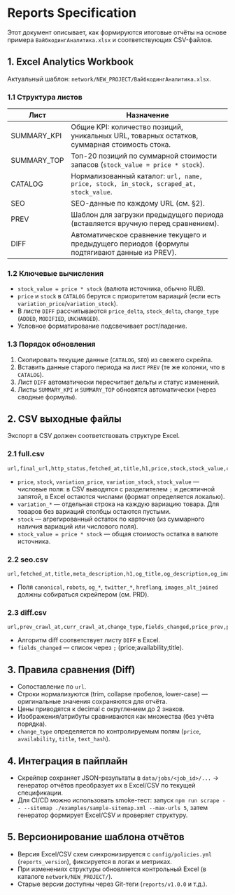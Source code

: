 # Reports Specification

Этот документ описывает, как формируются итоговые отчёты на основе примера `ВайбкодингАналитика.xlsx` и соответствующих CSV-файлов.

## 1. Excel Analytics Workbook
Актуальный шаблон: `network/NEW_PROJECT/ВайбкодингАналитика.xlsx`.

### 1.1 Структура листов
| Лист            | Назначение                                                                                   |
|-----------------|-----------------------------------------------------------------------------------------------|
| SUMMARY_KPI     | Общие KPI: количество позиций, уникальных URL, товарных остатков, суммарная стоимость стока. |
| SUMMARY_TOP     | Топ-20 позиций по суммарной стоимости запасов (`stock_value = price * stock`).               |
| CATALOG         | Нормализованный каталог: `url, name, price, stock, in_stock, scraped_at, stock_value`.        |
| SEO             | SEO-данные по каждому URL (см. §2).                                                           |
| PREV            | Шаблон для загрузки предыдущего периода (вставляется вручную перед сравнением).              |
| DIFF            | Автоматическое сравнение текущего и предыдущего периодов (формулы подтягивают данные из PREV).|

### 1.2 Ключевые вычисления
- `stock_value = price * stock` (валюта источника, обычно RUB).
- `price` и `stock` в `CATALOG` берутся с приоритетом вариаций (если есть `variation_price`/`variation_stock`).
- В листе `DIFF` рассчитываются `price_delta`, `stock_delta`, `change_type` (`ADDED`, `MODIFIED`, `UNCHANGED`).
- Условное форматирование подсвечивает рост/падение.

### 1.3 Порядок обновления
1. Скопировать текущие данные (`CATALOG`, `SEO`) из свежего скрейпа.
2. Вставить данные старого периода на лист `PREV` (те же колонки, что в `CATALOG`).
3. Лист `DIFF` автоматически пересчитает дельты и статус изменений.
4. Листы `SUMMARY_KPI` и `SUMMARY_TOP` обновятся автоматически (через сводные формулы).

## 2. CSV выходные файлы
Экспорт в CSV должен соответствовать структуре Excel.

### 2.1 full.csv
```
url,final_url,http_status,fetched_at,title,h1,price,stock,stock_value,currency,availability,sku,brand,category,breadcrumbs,images,attrs_json,text_hash,variation_id,variation_sku,variation_type,variation_value,variation_price,variation_stock,variation_in_stock,variation_attributes
```
- `price`, `stock`, `variation_price`, `variation_stock`, `stock_value` — числовые поля: в CSV выводятся с разделителем `;` и десятичной запятой, в Excel остаются числами (формат определяется локалью).
- `variation_*` — отдельная строка на каждую вариацию товара. Для товаров без вариаций столбцы остаются пустыми.
- `stock` — агрегированный остаток по карточке (из суммарного наличия вариаций или числового поля).
- `stock_value = price * stock` — общая стоимость остатка в валюте источника.

### 2.2 seo.csv
```
url,fetched_at,title,meta_description,h1,og_title,og_description,og_image,twitter_title,twitter_description,canonical,robots,hreflang,images_alt_joined
```
- Поля `canonical`, `robots`, `og_*`, `twitter_*`, `hreflang`, `images_alt_joined` должны собираться скрейпером (см. PRD).

### 2.3 diff.csv
```
url,prev_crawl_at,curr_crawl_at,change_type,fields_changed,price_prev,price_curr,availability_prev,availability_curr,title_prev,title_curr
```
- Алгоритм diff соответствует листу `DIFF` в Excel.
- `fields_changed` — список через `;` (price;availability;title).

## 3. Правила сравнения (Diff)
- Сопоставление по `url`.
- Строки нормализуются (trim, collapse пробелов, lower-case) — оригинальные значения сохраняются для отчёта.
- Цены приводятся к decimal с округлением до 2 знаков.
- Изображения/атрибуты сравниваются как множества (без учёта порядка).
- `change_type` определяется по контролируемым полям (`price`, `availability`, `title`, `text_hash`).

## 4. Интеграция в пайплайн
- Скрейпер сохраняет JSON-результаты в `data/jobs/<job_id>/...` → генератор отчётов преобразует их в Excel/CSV по текущей спецификации.
- Для CI/CD можно использовать smoke-тест: запуск `npm run scrape -- --sitemap ./examples/sample-sitemap.xml --max-urls 5`, затем генератор формирует Excel/CSV и проверяет структуру.

## 5. Версионирование шаблона отчётов
- Версия Excel/CSV схем синхронизируется с `config/policies.yml` (`reports_version`), фиксируется в логах и метриках.
- При изменениях структуры обновляется контрольный Excel (в каталоге `network/NEW_PROJECT/`).
- Старые версии доступны через Git-теги (`reports/v1.0.0` и т.д.).
